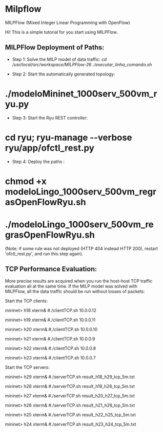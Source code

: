 Milpflow 
========

MILPFlow (Mixed Integer Linear Programming with OpenFlow)

Hi! This is a simple tutorial for you start using MILPFlow.


MILPFlow Deployment of Paths:
----------------------------

* Step 1: Solve the MILP model of data traffic:
*cd /usr/local/src/workspace/MILPFlow-26*
*./executar_linha_comando.sh*

* Step 2: Start the automatically generated topology:
# ./modeloMininet_1000serv_500vm_ryu.py

* Step 3: Start the Ryu REST controller:
# cd ryu; ryu-manage --verbose ryu/app/ofctl_rest.py

* Step 4: Deploy the paths :
# chmod +x modeloLingo_1000serv_500vm_regrasOpenFlowRyu.sh
# ./modeloLingo_1000serv_500vm_regrasOpenFlowRyu.sh
(Note: if some rule was not deployed (HTTP 404 instead HTTP 200), restart 'ofctl_rest.py', and run this step again).



TCP Performance Evaluation:
--------------------------

More precise results are acquired when you run the host-host TCP traffic evaluation all at the same time. If the MILP model was solved with MILPFlow, all the data traffic should be run without losses of packets:

Start the TCP clients:

mininet> h18 xterm&
#./clientTCP.sh 10.0.0.12

mininet> h19 xterm&
#./clientTCP.sh 10.0.0.11

mininet> h20 xterm&
#./clientTCP.sh 10.0.0.10

mininet> h21 xterm&
#./clientTCP.sh 10.0.0.9

mininet> h22 xterm&
#./clientTCP.sh 10.0.0.8

mininet> h23 xterm&
#./clientTCP.sh 10.0.0.7


Start the TCP servers:

mininet> h29 xterm&
#./serverTCP.sh result_h18_h29_tcp_5m.txt

mininet> h28 xterm&
#./serverTCP.sh result_h19_h28_tcp_5m.txt

mininet> h27 xterm&
#./serverTCP.sh result_h20_h27_tcp_5m.txt

mininet> h26 xterm&
#./serverTCP.sh result_h21_h26_tcp_5m.txt

mininet> h25 xterm&
#./serverTCP.sh result_h22_h25_tcp_5m.txt

mininet> h24 xterm&
#./serverTCP.sh result_h23_h24_tcp_5m.txt

